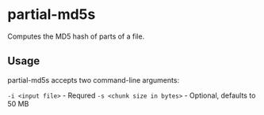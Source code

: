 # partial-md5s

Computes the MD5 hash of parts of a file.

## Usage

partial-md5s accepts two command-line arguments:

`-i <input file>` - Requred
`-s <chunk size in bytes>` - Optional, defaults to 50 MB
